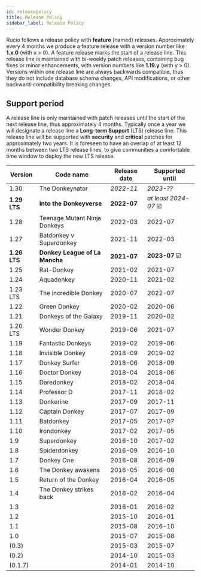 ```yaml
---
id: releasepolicy
title: Release Policy
sidebar_label: Release Policy
---
```


Rucio follows a release policy with **feature** (named) releases. Approximately
every 4 months we produce a feature release with a version number like **1.x.0**
(with x > 0). A feature release marks the start of a release line. This release
line is maintained with bi-weekly patch releases, containing bug fixes or minor
enhancements, with version numbers like **1.19.y** (with y > 0). Versions within
one release line are always backwards compatible, thus they do not include
database schema changes, API modifications, or other backward-compatibility
breaking changes.

## Support period

A release line is only maintained with patch releases until the start of the
next release line, thus approximately 4 months. Typically once a year we will
designate a release line a **Long-term Support** (LTS) release line. This
release line will be supported with **security** and **critical** patches for
approximately two years. It is foreseen to have an overlap of at least 12 months
between two LTS release lines, to give communities a comfortable time window to
deploy the new LTS release.

| Version         | Code name                        | Release date   | Supported until      |
| --------------- | -------------------------------- | -------------- | -------------------- |
| 1.30            | The Donkeynator                  | _2022-11_      | _2023-??_            |
| **1.29 LTS**    | **Into the Donkeyverse**         | **2022-07**    | _at least 2024-07_ ☑️ |
| 1.28            | Teenage Mutant Ninja Donkeys     | 2022-03        | 2022-07              |
| 1.27            | Batdonkey v Superdonkey          | 2021-11        | 2022-03              |
| **1.26 LTS**    | **Donkey League of La Mancha**   | **2021-07**    | **2023-07** ☑️       |
| 1.25            | Rat-Donkey                       | 2021-02        | 2021-07              |
| 1.24            | Aquadonkey                       | 2020-11        | 2021-02              |
| 1.23 LTS        | The incredible Donkey            | 2020-07        | 2022-07              |
| 1.22            | Green Donkey                     | 2020-02        | 2020-06              |
| 1.21            | Donkeys of the Galaxy            | 2019-11        | 2020-02              |
| 1.20 LTS        | Wonder Donkey                    | 2019-06        | 2021-07              |
| 1.19            | Fantastic Donkeys                | 2019-02        | 2019-06              |
| 1.18            | Invisible Donkey                 | 2018-09        | 2019-02              |
| 1.17            | Donkey Surfer                    | 2018-06        | 2018-09              |
| 1.16            | Doctor Donkey                    | 2018-04        | 2018-06              |
| 1.15            | Daredonkey                       | 2018-02        | 2018-04              |
| 1.14            | Professor D                      | 2017-11        | 2018-02              |
| 1.13            | Donkerine                        | 2017-09        | 2017-11              |
| 1.12            | Captain Donkey                   | 2017-07        | 2017-09              |
| 1.11            | Batdonkey                        | 2017-05        | 2017-07              |
| 1.10            | Irondonkey                       | 2017-02        | 2017-05              |
| 1.9             | Superdonkey                      | 2016-10        | 2017-02              |
| 1.8             | Spiderdonkey                     | 2016-09        | 2016-10              |
| 1.7             | Donkey One                       | 2016-08        | 2016-09              |
| 1.6             | The Donkey awakens               | 2016-05        | 2016-08              |
| 1.5             | Return of the Donkey             | 2016-04        | 2016-05              |
| 1.4             | The Donkey strikes back          | 2016-02        | 2016-04              |
| 1.3             |                                  | 2016-01        | 2016-02              |
| 1.2             |                                  | 2015-10        | 2016-01              |
| 1.1             |                                  | 2015-08        | 2016-10              |
| 1.0             |                                  | 2015-07        | 2015-08              |
| (0.3)           |                                  | 2015-03        | 2015-07              |
| (0.2)           |                                  | 2014-10        | 2015-03              |
| (0.1.7)         |                                  | 2014-01        | 2014-10              |
